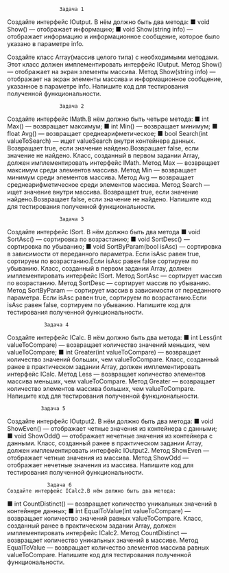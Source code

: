                      Задача 1
Создайте интерфейс IOutput.
В нём должно быть два метода:
■ void Show() — отображает информацию;
■ void Show(string info) — отображает информацию и
информационное сообщение, которое было указано в параметре info.

Создайте класс Array(массив целого типа) с необходимыми методами.
Этот класс должен имплементировать интерфейс IOutput.
Метод Show() — отображает на экран элементы массива.
Метод Show(string info) — отображает на экран элементы массива 
и информационное сообщение, указанное в параметре info.
Напишите код для тестирования полученной функциональности.

                     Задача 2
Создайте интерфейс IMath.В нём должно быть четыре метода:
■ int Max() — возвращает максимум;
■ int Min() — возвращает минимум;
■ float Avg() — возвращает среднеарифметическое;
■ bool Search(int valueToSearch) — ищет valueSearch внутри контейнера данных.
Возвращает true, если значение найдено.Возвращает false, если значение не найдено.
Класс, созданный в первом задании Array, должен имплементировать интерфейс IMath.
Метод Max — возвращает максимум среди элементов массива.
Метод Min — возвращает минимум среди элементов массива.
Метод Avg — возвращает среднеарифметическое среди элементов массива.
Метод Search — ищет значение внутри массива. Возвращает true, если значение
найдено.Возвращает false, если значение не найдено.
Напишите код для тестирования полученной функциональности.

                     Задача 3
Создайте интерфейс ISort.
В нём должно быть два метода
■ void SortAsc() — сортировка по возрастанию;
■ void SortDesc() — сортировка по убыванию;
■ void SortByParam(bool isAsc) — сортировка в зависимости от переданного 
параметра. Если isAsc равен true, сортируем по возрастанию.Если isAsc равен false
сортируем по убыванию.
Класс, созданный в первом задании Array, должен имплементировать интерфейс ISort.
Метод SortAsc — сортирует массив по возрастанию.
Метод SortDesc — сортирует массив по убыванию.
Метод SortByParam — сортирует массив в зависимости от переданного параметра.
Если isAsc равен true, сортируем по возрастанию.Если isAsc равен false, сортируем
по убыванию.
Напишите код для тестирования полученной функциональности.

                Задача 4
   Создайте интерфейс ICalc. В нём должно быть два метода:
   ■ int Less(int valueToCompare) — возвращает количество значений меньших, 
 чем valueToCompare;
   ■ int Greater(int valueToCompare) — возвращает количество значений больших, 
 чем valueToCompare.
   Класс, созданный ранее в практическом задании Array, должен имплементировать 
 интерфейс ICalc.
   Метод Less — возвращает количество элементов массива меньших, чем valueToCompare.
   Метод Greater — возвращает количество элементов массива больших, чем valueToCompare.
   Напишите код для тестирования полученной функциональности.
   
               Задача 5
 Создайте интерфейс IOutput2. В нём должно быть два метода:
  ■ void ShowEven() — отображает четные значения из контейнера с данными;
  ■ void ShowOdd() — отображает нечетные значения из контейнера с данными.
  Класс, созданный ранее в практическом задании Array, должен имплементировать
интерфейс IOutput2.
   Метод ShowEven — отображает четные значения из массива.
   Метод ShowOdd — отображает нечетные значения из массива.
   Напишите код для тестирования полученной функциональности.
   
                 Задача 6
    Создайте интерфейс ICalc2.В нём должно быть два метода:
   ■ int CountDistinct() — возвращает количество уникальных значений в 
контейнере данных;
   ■ int EqualToValue(int valueToCompare) — возвращает количество значений 
равных valueToCompare.
   Класс, созданный ранее в практическом задании Array, должен имплементировать
интерфейс ICalc2. 
   Метод CountDistinct — возвращает количество уникальных значений
в массиве. 
   Метод EqualToValue — возвращает количество элементов массива равных
valueToCompare.
   Напишите код для тестирования полученной функциональности.
